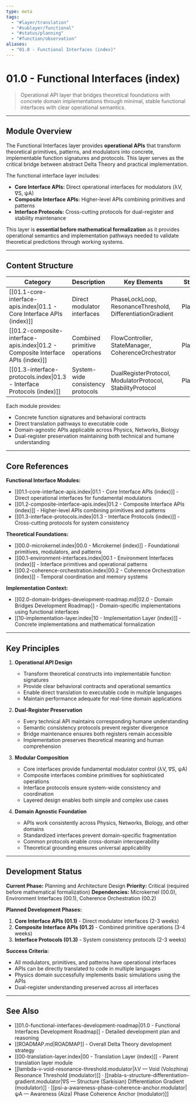 ```yaml
---
type: meta
tags:
  - "#layer/translation"
  - "#sublayer/functional"
  - "#status/planning"
  - "#function/observation"
aliases:
  - "01.0 - Functional Interfaces (index)"
---
```


# 01.0 - Functional Interfaces (index)

> Operational API layer that bridges theoretical foundations with concrete domain implementations through minimal, stable functional interfaces with clear operational semantics.

---

## Module Overview

The Functional Interfaces layer provides **operational APIs** that transform theoretical primitives, patterns, and modulators into concrete, implementable function signatures and protocols. This layer serves as the critical bridge between abstract Delta Theory and practical implementation.

The functional interface layer includes:
- **Core Interface APIs:** Direct operational interfaces for modulators (λV, ∇S, ψA)
- **Composite Interface APIs:** Higher-level APIs combining primitives and patterns
- **Interface Protocols:** Cross-cutting protocols for dual-register and stability maintenance

This layer is **essential before mathematical formalization** as it provides operational semantics and implementation pathways needed to validate theoretical predictions through working systems.

---

## Content Structure

| Category | Description | Key Elements | Status |
|----------|-------------|--------------|--------|
| [[01.1-core-interface-apis.index\|01.1 - Core Interface APIs (index)]] | Direct modulator interfaces | PhaseLockLoop, ResonanceThreshold, DifferentiationGradient | Planned |
| [[01.2-composite-interface-apis.index\|01.2 - Composite Interface APIs (index)]] | Combined primitive operations | FlowController, StateManager, CoherenceOrchestrator | Planned |
| [[01.3-interface-protocols.index\|01.3 - Interface Protocols (index)]] | System-wide consistency protocols | DualRegisterProtocol, ModulatorProtocol, StabilityProtocol | Planned |

Each module provides:
- Concrete function signatures and behavioral contracts
- Direct translation pathways to executable code
- Domain-agnostic APIs applicable across Physics, Networks, Biology
- Dual-register preservation maintaining both technical and humane understanding

---

## Core References

**Functional Interface Modules:**
- [[01.1-core-interface-apis.index\|01.1 - Core Interface APIs (index)]] - Direct operational interfaces for fundamental modulators
- [[01.2-composite-interface-apis.index\|01.2 - Composite Interface APIs (index)]] - Higher-level APIs combining primitives and patterns
- [[01.3-interface-protocols.index\|01.3 - Interface Protocols (index)]] - Cross-cutting protocols for system consistency

**Theoretical Foundations:**
- [[00.0-microkernel.index\|00.0 - Microkernel (index)]] - Foundational primitives, modulators, and patterns
- [[00.1-environment-interfaces.index\|00.1 - Environment Interfaces (index)]] - Interface primitives and operational patterns
- [[00.2-coherence-orchestration.index\|00.2 - Coherence Orchestration (index)]] - Temporal coordination and memory systems

**Implementation Context:**
- [[02.0-domain-bridges-development-roadmap.md\|02.0 - Domain Bridges Development Roadmap]] - Domain-specific implementations using functional interfaces
- [[10-implementation-layer.index\|10 - Implementation Layer (index)]] - Concrete implementations and mathematical formalization

---

## Key Principles

1. **Operational API Design**
   - Transform theoretical constructs into implementable function signatures
   - Provide clear behavioral contracts and operational semantics
   - Enable direct translation to executable code in multiple languages
   - Maintain performance adequate for real-time domain applications

2. **Dual-Register Preservation**
   - Every technical API maintains corresponding humane understanding
   - Semantic consistency protocols prevent register divergence
   - Bridge maintenance ensures both registers remain accessible
   - Implementation preserves theoretical meaning and human comprehension

3. **Modular Composition**
   - Core interfaces provide fundamental modulator control (λV, ∇S, ψA)
   - Composite interfaces combine primitives for sophisticated operations
   - Interface protocols ensure system-wide consistency and coordination
   - Layered design enables both simple and complex use cases

4. **Domain Agnostic Foundation**
   - APIs work consistently across Physics, Networks, Biology, and other domains
   - Standardized interfaces prevent domain-specific fragmentation
   - Common protocols enable cross-domain interoperability
   - Theoretical grounding ensures universal applicability

---

## Development Status

**Current Phase:** Planning and Architecture Design
**Priority:** Critical (required before mathematical formalization)
**Dependencies:** Microkernel (00.0), Environment Interfaces (00.1), Coherence Orchestration (00.2)

**Planned Development Phases:**
1. **Core Interface APIs (01.1)** - Direct modulator interfaces (2-3 weeks)
2. **Composite Interface APIs (01.2)** - Combined primitive operations (3-4 weeks)
3. **Interface Protocols (01.3)** - System consistency protocols (2-3 weeks)

**Success Criteria:**
- All modulators, primitives, and patterns have operational interfaces
- APIs can be directly translated to code in multiple languages
- Physics domain successfully implements basic simulations using the APIs
- Dual-register understanding preserved across all interfaces

---

## See Also

- [[01.0-functional-interfaces-development-roadmap\|01.0 - Functional Interfaces Development Roadmap]] - Detailed development plan and reasoning
- [[ROADMAP.md\|ROADMAP]] - Overall Delta Theory development strategy
- [[00-translation-layer.index\|00 - Translation Layer (index)]] - Parent translation layer module
- [[lambda-v-void-resonance-threshold.modulator\|λV — Void (Volozhina) Resonance Threshold (modulator)]] · [[nabla-s-structure-differentiation-gradient.modulator\|∇S — Structure (Sarkisian) Differentiation Gradient (modulator)]] · [[psi-a-awareness-phase-coherence-anchor.modulator|ψA — Awareness (Aiza) Phase Coherence Anchor (modulator)]]
